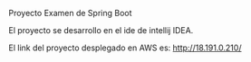 Proyecto Examen de Spring Boot

El proyecto se desarrollo en el ide de intellij IDEA.

El link del proyecto desplegado en AWS es:
http://18.191.0.210/

